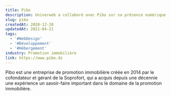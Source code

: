 ```yaml
---
title: Pibo
description: Univerweb a collaboré avec Pibo sur sa présence numérique. Nous avons créé le site web et nous assurons son hébergement.
slug: pibo
createdAt: 2020-12-20
updatedAt: 2021-04-21
tags:
  - '#WebDesign'
  - '#Développement'
  - '#Hébergement'
industry: Promotion immobilière
link: https://www.pibo.dz
---
```


Pibo est une entreprise de promotion immobilière créée en 2014 par le cofondateur et gérant de la Soprofort, qui a acquis depuis une décennie une expérience un savoir-faire important dans le domaine de la promotion immobilière.
